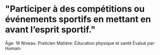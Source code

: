 # "Participer à des compétitions ou événements sportifs en mettant en avant l’esprit sportif."

Âge: 16
Niveau: Praticien
Matière: Éducation physique et santé
Évalué par: Humain